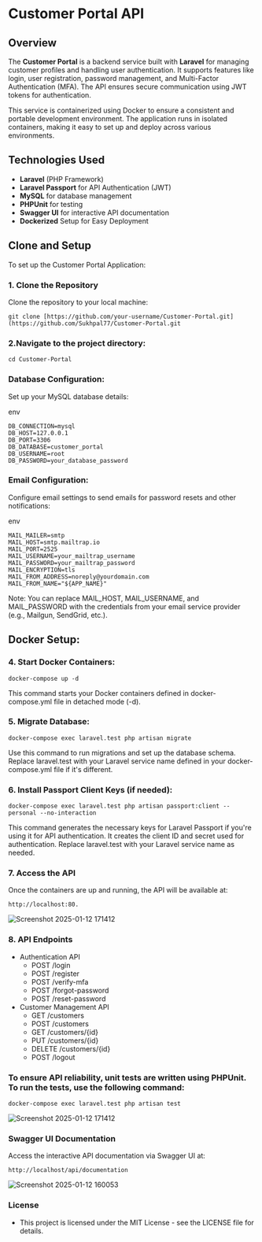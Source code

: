 # Customer Portal API

## Overview
The **Customer Portal** is a backend service built with **Laravel** for managing customer profiles and handling user authentication. It supports features like login, user registration, password management, and Multi-Factor Authentication (MFA). The API ensures secure communication using JWT tokens for authentication.

This service is containerized using Docker to ensure a consistent and portable development environment. The application runs in isolated containers, making it easy to set up and deploy across various environments.

## Technologies Used
- **Laravel** (PHP Framework)
- **Laravel Passport** for API Authentication (JWT)
- **MySQL** for database management
- **PHPUnit** for testing
- **Swagger UI** for interactive API documentation
- **Dockerized** Setup for Easy Deployment

## Clone and Setup

To set up the Customer Portal Application:

### 1. Clone the Repository
Clone the repository to your local machine:

    git clone [https://github.com/your-username/Customer-Portal.git](https://github.com/Sukhpal77/Customer-Portal.git

### 2.Navigate to the project directory:

    cd Customer-Portal

### Database Configuration:
Set up your MySQL database details:

env

    DB_CONNECTION=mysql
    DB_HOST=127.0.0.1
    DB_PORT=3306
    DB_DATABASE=customer_portal
    DB_USERNAME=root
    DB_PASSWORD=your_database_password
    
### Email Configuration:
Configure email settings to send emails for password resets and other notifications:

 env
 
    MAIL_MAILER=smtp
    MAIL_HOST=smtp.mailtrap.io
    MAIL_PORT=2525
    MAIL_USERNAME=your_mailtrap_username
    MAIL_PASSWORD=your_mailtrap_password
    MAIL_ENCRYPTION=tls
    MAIL_FROM_ADDRESS=noreply@yourdomain.com
    MAIL_FROM_NAME="${APP_NAME}"

Note: You can replace MAIL_HOST, MAIL_USERNAME, and MAIL_PASSWORD with the credentials from your email service provider (e.g., Mailgun, SendGrid, etc.).

## Docker Setup:

### 4. Start Docker Containers:

    docker-compose up -d
  This command starts your Docker containers defined in docker-compose.yml file in detached mode (-d).  
    
### 5. Migrate Database:

    docker-compose exec laravel.test php artisan migrate
Use this command to run migrations and set up the database schema. Replace laravel.test with your Laravel service name defined in your docker-compose.yml file if it's different.

### 6. Install Passport Client Keys (if needed):

    docker-compose exec laravel.test php artisan passport:client --personal --no-interaction
  This command generates the necessary keys for Laravel Passport if you're using it for API authentication. It creates the client ID and secret used for authentication. Replace laravel.test with your 
  Laravel service name as needed.


### 7. Access the API
  Once the containers are up and running, the API will be available at:
   
    http://localhost:80.
![Screenshot 2025-01-12 171412](https://github.com/user-attachments/assets/a5945df3-25cb-4c32-963e-fd341fe0f20e)
    
### 8. API Endpoints
   - Authentication API
     - POST /login
     - POST /register
     - POST /verify-mfa
     - POST /forgot-password
     - POST /reset-password
  - Customer Management API
    - GET /customers
    - POST /customers
    - GET /customers/{id}
    - PUT /customers/{id}
    - DELETE /customers/{id}
    - POST /logout
    
### To ensure API reliability, unit tests are written using PHPUnit. To run the tests, use the following command:

    docker-compose exec laravel.test php artisan test
![Screenshot 2025-01-12 171412](https://github.com/user-attachments/assets/9be95ac3-ee16-465a-8cbf-7c20b62d4c2d)   

### Swagger UI Documentation

Access the interactive API documentation via Swagger UI at:

    http://localhost/api/documentation
![Screenshot 2025-01-12 160053](https://github.com/user-attachments/assets/005451e6-daf6-4209-9be8-20d1227c7fe8)   

### License

- This project is licensed under the MIT License - see the LICENSE file for details.

